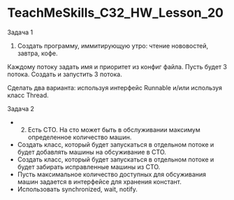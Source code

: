 # TeachMeSkills_C32_HW_Lesson_20

  Задача 1
  
  1. Cоздать программу, иммитирующую утро: чтение нововостей, завтра, кофе.
     
  Каждому потоку задать имя и приоритет из конфиг файла.
  Пусть будет 3 потока.
  Создать и запустить 3 потока.
  
  Сделать два варианта: используя интерфейс Runnable и/или используя класс Thread.

  Задача 2
    
-  2. Есть СТО. На сто может быть в обслуживании максимум определенное количество машин.
-  Создать класс, который будет запускаться в отдельном потоке и будет добавлять машины на обсуживание в СТО.
-  Создать класс, который будет запускаться в отдельном потоке и будет забирать исправленные машины из СТО.
-  Пусть максимальное количество доступных для обсуживания машин задается в интерфейсе для хранения констант.
-  Использовать synchronized, wait, notify.
 
